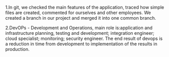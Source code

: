 1.In git, we checked the main features of the application, traced how simple files are created, commented for ourselves and other employees. We created a branch in our project and merged it into one common branch.

2.DevOPs - Development and Operations, main role is:application and infrastructure planning, testing and development; integration engineer; cloud specialist; monitoring; security engineer.
The end result of devops is a reduction in time from development to implementation of the results in production.
